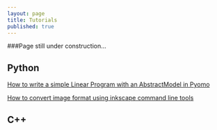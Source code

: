 ```yaml
---
layout: page
title: Tutorials
published: true
---
```


###Page still under construction...

## Python
[How to write a simple Linear Program with an AbstractModel in Pyomo](tutorials/pyomo/pyomo01.md)

[How to convert image format using inkscape command line tools](tutorials/inkscape/inkscape01.md)

## C++
